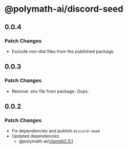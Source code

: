 # @polymath-ai/discord-seed

## 0.0.4

### Patch Changes

- Exclude non-dist files from the published package.

## 0.0.3

### Patch Changes

- Remove .env file from package. Oops.

## 0.0.2

### Patch Changes

- Fix dependencies and publish `discord-seed`
- Updated dependencies
  - @polymath-ai/client@2.0.1
